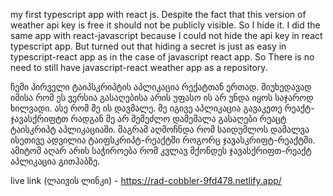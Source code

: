 my first typescript app with react js. Despite the fact that this version of weather api key  is  free it should not be  publicly visible. So I hide it. I did the same app with react-javascript because I could not hide the api key in react typescript app. But turned out that hiding a secret is just as easy in typescript-react app as in the case of javascript react app. So There is no need to still have javascript-react weather app as a repository. 

ჩემი პირველი ტაიპსკრიპტის აპლიკაცია რექატთან ერთად. მიუხედავად იმისა რომ ეს ვერსია გასაღებისა არის უფასო ის არ უნდა იყოს საჯაროდ ხილვადი. ასე რომ მე ის დავმალე. მე იგივე აპლიკაცია გავაკეთე რეაქტ-ჯავასქრიფტთ  რადგან მე არ შემეძლო დამემალა გასაღები რეაცტ ტაისკრიპტ აპლიკაციაში. მაგრამ აღმოჩნდა რომ საიდუმლოს დამალვა ისეთივე ადვილია ტაიფსკრიპტ-რეაქტში როგორც ჯავასკრიფტ-რეაქტში. ამიტომ აღარ არის საჭიროება რომ კვლავ მქონდეს ჯავასქრიფთ-რეაქტ აპლიკაცია გითჰაბზე.

live link (ლაივის ლინკი) - https://rad-cobbler-9fd478.netlify.app/
